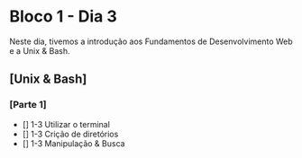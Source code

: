 # Bloco 1 - Dia 3

Neste dia, tivemos a introdução aos Fundamentos de Desenvolvimento Web e a Unix & Bash.

## [Unix & Bash]

### [Parte 1]

- [] 1-3 Utilizar o terminal
- [] 1-3 Crição de diretórios
- [] 1-3 Manipulação & Busca
